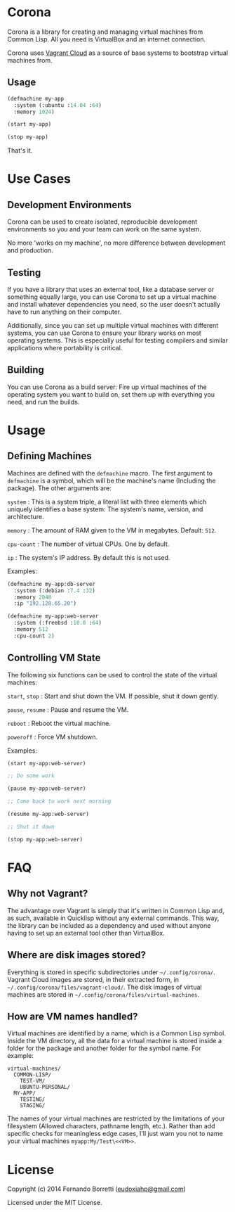 # Corona

Corona is a library for creating and managing virtual machines from Common
Lisp. All you need is VirtualBox and an internet connection.

Corona uses [Vagrant Cloud][vc] as a source of base systems to bootstrap virtual
machines from.

[vc]: https://vagrantcloud.com/

## Usage

~~~lisp
(defmachine my-app
  :system (:ubuntu :14.04 :64)
  :memory 1024)

(start my-app)

(stop my-app)
~~~

That's it.

# Use Cases

## Development Environments

Corona can be used to create isolated, reproducible development environments so
you and your team can work on the same system.

No more 'works on my machine', no more difference between development and
production.

## Testing

If you have a library that uses an external tool, like a database server or
something equally large, you can use Corona to set up a virtual machine and
install whatever dependencies you need, so the user doesn't actually have to run
anything on their computer.

Additionally, since you can set up multiple virtual machines with different
systems, you can use Corona to ensure your library works on most operating
systems. This is especially useful for testing compilers and similar
applications where portability is critical.

## Building

You can use Corona as a build server: Fire up virtual machines of the operating
system you want to build on, set them up with everything you need, and run the
builds.

# Usage

## Defining Machines

Machines are defined with the `defmachine` macro. The first argument to
`defmachine` is a symbol, which will be the machine's name (Including the
package). The other arguments are:

`system`
: This is a system triple, a literal list with three elements which uniquely
identifies a base system: The system's name, version, and architecture.

`memory`
: The amount of RAM given to the VM in megabytes. Default: `512`.

`cpu-count`
: The number of virtual CPUs. One by default.

`ip`
: The system's IP address. By default this is not used.

Examples:

```lisp
(defmachine my-app:db-server
  :system (:debian :7.4 :32)
  :memory 2048
  :ip "192.128.65.20")

(defmachine my-app:web-server
  :system (:freebsd :10.0 :64)
  :memory 512
  :cpu-count 2)
```

## Controlling VM State

The following six functions can be used to control the state of the virtual
machines:

`start`, `stop`
: Start and shut down the VM. If possible, shut it down gently.

`pause`, `resume`
: Pause and resume the VM.

`reboot`
: Reboot the virtual machine.

`poweroff`
: Force VM shutdown.

Examples:

```lisp
(start my-app:web-server)

;; Do some work

(pause my-app:web-server)

;; Come back to work next morning

(resume my-app:web-server)

;; Shut it down

(stop my-app:web-server)
```

# FAQ

## Why not Vagrant?

The advantage over Vagrant is simply that it's written in Common Lisp and, as
such, available in Quicklisp without any external commands. This way, the
library can be included as a dependency and used without anyone having to set up
an external tool other than VirtualBox.

## Where are disk images stored?

Everything is stored in specific subdirectories under
`~/.config/corona/`. Vagrant Cloud images are stored, in their extracted form,
in `~/.config/corona/files/vagrant-cloud/`. The disk images of virtual machines
are stored in `~/.config/corona/files/virtual-machines`.

## How are VM names handled?

Virtual machines are identified by a name, which is a Common Lisp symbol. Inside
the VM directory, all the data for a virtual machine is stored inside a folder
for the package and another folder for the symbol name. For example:

~~~
virtual-machines/
  COMMON-LISP/
    TEST-VM/
    UBUNTU-PERSONAL/
  MY-APP/
    TESTING/
    STAGING/
~~~

The names of your virtual machines are restricted by the limitations of your
filesystem (Allowed characters, pathname length, etc.). Rather than add specific
checks for meaningless edge cases, I'll just warn you not to name your virtual
machines `myapp:My/Test\<<VM>>`.

# License

Copyright (c) 2014 Fernando Borretti (eudoxiahp@gmail.com)

Licensed under the MIT License.
